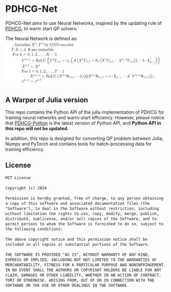 # PDHCG-Net
PDHCG-Net aims to use Neural Networks, inspired by the updating rule of [PDHCG](https://arxiv.org/abs/2405.16160), to warm start QP solvers.

The Neural Network is defined as:
![Iteration Steps](./image.png)

## A Warper of Julia version
This repo contains the Python API of the julia implementation of PDHCG for training neural networks and warm-start efficiency. However, please notice that [PDHCG-Python](https://github.com/Lhongpei/PDHCG-Python) is the latest version of Python API, and **Python API in this repo will not be updated.**

In addition, this repo is designed for converting QP problem between Julia, Numpy and PyTorch and contains tools for batch-processing data for training efficiency.


## License

```.
MIT License

Copyright (c) 2024

Permission is hereby granted, free of charge, to any person obtaining a copy of this software and associated documentation files (the "Software"), to deal in the Software without restriction, including without limitation the rights to use, copy, modify, merge, publish, distribute, sublicense, and/or sell copies of the Software, and to permit persons to whom the Software is furnished to do so, subject to the following conditions:

The above copyright notice and this permission notice shall be included in all copies or substantial portions of the Software.

THE SOFTWARE IS PROVIDED "AS IS", WITHOUT WARRANTY OF ANY KIND, EXPRESS OR IMPLIED, INCLUDING BUT NOT LIMITED TO THE WARRANTIES OF MERCHANTABILITY, FITNESS FOR A PARTICULAR PURPOSE AND NONINFRINGEMENT. IN NO EVENT SHALL THE AUTHORS OR COPYRIGHT HOLDERS BE LIABLE FOR ANY CLAIM, DAMAGES OR OTHER LIABILITY, WHETHER IN AN ACTION OF CONTRACT, TORT OR OTHERWISE, ARISING FROM, OUT OF OR IN CONNECTION WITH THE SOFTWARE OR THE USE OR OTHER DEALINGS IN THE SOFTWARE.
```
